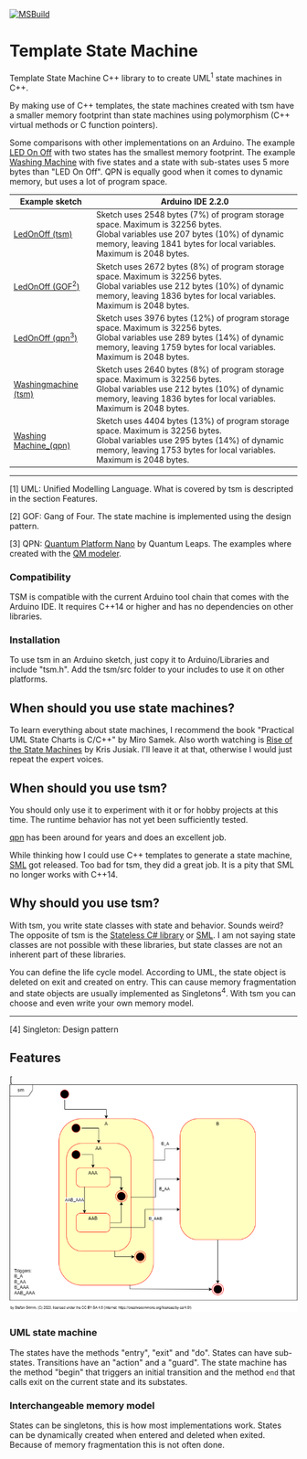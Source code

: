 [![MSBuild](https://github.com/mrstefangrimm/TemplateStateMachine/actions/workflows/msbuild.yml/badge.svg)](https://github.com/mrstefangrimm/TemplateStateMachine/actions/workflows/msbuild.yml)

# Template State Machine

Template State Machine C++ library to to create UML<sup>1</sup> state machines in C++.



By making use of C++ templates, the state machines created with tsm have a smaller memory footprint than state machines using polymorphism (C++ virtual methods or C function pointers).


Some comparisons with other implementations on an Arduino. The example [LED On Off](https://wokwi.com/projects/374412197981887489)  with two states has the smallest memory footprint. The example [Washing Machine](https://wokwi.com/projects/374413481521914881) with five states and a state with sub-states uses 5 more bytes than "LED On Off". QPN is equally good when it comes to dynamic memory, but uses a lot of program space.

| Example sketch | Arduino IDE 2.2.0 |
| -- | -- |
| [LedOnOff (tsm)](https://wokwi.com/projects/374412197981887489) | Sketch uses 2548 bytes (7%) of program storage space. Maximum is 32256 bytes.<br/>Global variables use 207 bytes (10%) of dynamic memory, leaving 1841 bytes for local variables. Maximum is 2048 bytes. |
| [LedOnOff (GOF<sup>2</sup>)](https://wokwi.com/projects/374415929109364737) | Sketch uses 2672 bytes (8%) of program storage space. Maximum is 32256 bytes.<br/>Global variables use 212 bytes (10%) of dynamic memory, leaving 1836 bytes for local variables. Maximum is 2048 bytes. |
| [LedOnOff (qpn<sup>3</sup>)](https://wokwi.com/projects/374416715311795201) | Sketch uses 3976 bytes (12%) of program storage space. Maximum is 32256 bytes.<br/>Global variables use 289 bytes (14%) of dynamic memory, leaving 1759 bytes for local variables. Maximum is 2048 bytes. |
| [Washingmachine (tsm)](https://wokwi.com/projects/374413481521914881) | Sketch uses 2640 bytes (8%) of program storage space. Maximum is 32256 bytes.<br/>Global variables use 212 bytes (10%) of dynamic memory, leaving 1836 bytes for local variables. Maximum is 2048 bytes. |
| [Washing Machine_(qpn)](https://wokwi.com/projects/374417034159644673) | Sketch uses 4404 bytes (13%) of program storage space. Maximum is 32256 bytes.<br/>Global variables use 295 bytes (14%) of dynamic memory, leaving 1753 bytes for local variables. Maximum is 2048 bytes. |

---
[1] UML: Unified Modelling Language. What is covered by tsm is descripted in the section Features. 

[2] GOF: Gang of Four. The state machine is implemented using the design pattern.

[3] QPN: [Quantum Platform Nano](https://github.com/QuantumLeaps/qpn) by Quantum Leaps. The examples where created with the [QM modeler](https://www.state-machine.com/qm/).



### Compatibility

TSM is compatible with the current Arduino tool chain that comes with the Arduino IDE. It requires C++14 or higher and has no dependencies on other libraries.

### Installation

To use tsm in an Arduino sketch, just copy it to Arduino/Libraries and include "tsm.h". Add the tsm/src folder to your includes to use it on other platforms.



## When should you use state machines?

To learn everything about state machines, I recommend the book "Practical UML State Charts is C/C++" by Miro Samek. Also worth watching is [Rise of the State Machines](https://www.youtube.com/watch?v=Zb6xcd2as6o) by Kris Jusiak. I'll leave it at that, otherwise I would just repeat the expert voices.



## When should you use tsm?

You should only use it to experiment with it or for hobby projects at this time. The runtime behavior has not yet been sufficiently tested.

[qpn](https://github.com/QuantumLeaps/qpn) has been around for years and does an excellent job.

While thinking how I could use C++ templates to generate a state machine, [SML](https://github.com/boost-ext/sml) got released. Too bad for tsm, they  did a great job. It is a pity that SML no longer works with C++14.



## Why should you use tsm?

With tsm, you write state classes with state and behavior. Sounds weird? The opposite of tsm is the [Stateless C# library](https://github.com/dotnet-state-machine/stateless) or [SML](https://github.com/boost-ext/sml). I am not saying state classes are not possible with these libraries, but state classes are not an inherent part of these libraries.

You can define the life cycle model. According to UML, the state object is deleted on exit and created on entry. This can cause memory fragmentation and state objects are usually implemented as Singletons<sup>4</sup>. With tsm you can choose and even write your own memory model.

---

[4] Singleton: Design pattern



## Features

[![statemachine example](docs/sm_example.png)



### UML state machine

The states have the methods "entry", "exit" and "do".  States can have sub-states. Transitions have an "action" and a "guard". The state machine has the method "begin" that triggers an initial transition and the method <code>end</code> that calls exit on the current state and its substates.

### Interchangeable memory model

States can be singletons, this is how most implementations work. States can be dynamically created when entered and deleted when exited. Because of memory fragmentation this is not often done.






